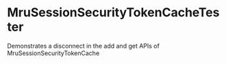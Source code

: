 MruSessionSecurityTokenCacheTester
==================================

Demonstrates a disconnect in the add and get APIs of MruSessionSecurityTokenCache